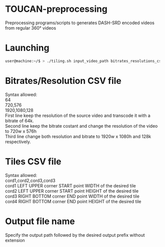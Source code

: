 # TOUCAN-preprocessing
Preprocessing programs/scripts to generates DASH-SRD encoded videos from regular 360° videos

# Launching
```sh
user@machine:~/$ > ./tiling.sh input_video_path bitrates_resolutions_csv_path tiles_csv_path output_file_name
```
# Bitrates/Resolution CSV file
Syntax allowed:   
64       
720,576   
1920,1080,128   
First line keep the resolution of the source video and transcode it with a bitrate of 64k.   
Second line keep the bitrate costant and change the resolution of the video to 720w x 576h   
Third line change both resolution and bitrate to 1920w x 1080h and 128k respectively.   

# Tiles CSV file
Syntax allowed:   
cord1,cord2,cord3,cord3   
cord1 LEFT UPPER corner START point WIDTH of the desired tile   
cord2 LEFT UPPER corner START point HEIGHT of the desired tile   
cord3 RIGHT BOTTOM corner END point WIDTH of the desired tile   
cord4 RIGHT BOTTOM corner END point HEIGHT of the desired tile

# Output file name
Specify the output path followed by the desired output prefix without extension
